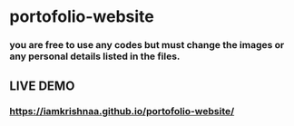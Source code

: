 # portofolio-website
### you are free to use any codes but must change the images or any personal details listed in the files.
## LIVE DEMO
### https://iamkrishnaa.github.io/portofolio-website/
